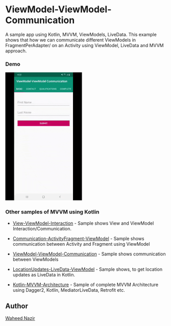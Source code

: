 # ViewModel-ViewModel-Communication
A sample app using Kotlin, MVVM, ViewModels, LiveData. This example shows that how we can communicate different ViewModels in FragmentPerAdapter/ on an Activity using ViewModel, LiveData and MVVM approach. 


### Demo
<img height="400px" src="https://github.com/WaheedNazir/ViewModel-ViewModel-Communication/blob/master/images/sample_demo.gif" />

### Other samples of MVVM using Kotlin

* [View-ViewModel-Interaction] - Sample shows View and ViewModel Interaction/Communication.
* [Communication-ActivityFragment-ViewModel] - Sample shows communication between Activity and Fragment using ViewModel
* [ViewModel-ViewModel-Communication] - Sample shows communication between ViewModels
* [LocationUpdates-LiveData-ViewModel] - Sample shows, to get location updates as LiveData in Kotlin.
* [Kotlin-MVVM-Architecture] - Sample of complete MVVM Architecture using Dagger2, Kotlin, MediatorLiveData, Retrofit etc.

   [Kotlin-MVVM-Architecture]: <https://github.com/WaheedNazir/Kotlin-MVVM-Architecture>
   [View-ViewModel-Interaction]: <https://github.com/WaheedNazir/View-ViewModel-Interaction>
   [ViewModel-ViewModel-Communication]: <https://github.com/WaheedNazir/ViewModel-ViewModel-Communication>
   [Communication-ActivityFragment-ViewModel]: <https://github.com/WaheedNazir/Communication-ActivityFragment-ViewModel>
   [LocationUpdates-LiveData-ViewModel]: <https://github.com/WaheedNazir/LocationUpdates-LiveData-ViewModel>


## Author
[Waheed Nazir](https://www.linkedin.com/in/waheed-nazir-36521579/ "Waheed Nazir (GreenProLogix)")



